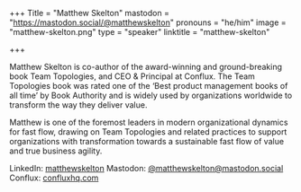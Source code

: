+++
Title = "Matthew Skelton"
mastodon = "https://mastodon.social/@matthewskelton"
pronouns = "he/him"
image = "matthew-skelton.png"
type = "speaker"
linktitle = "matthew-skelton"

+++

Matthew Skelton is co-author of the award-winning and ground-breaking book Team Topologies, and CEO & Principal at Conflux.
The Team Topologies book was rated one of the ‘Best product management books of all time’ by Book Authority and is widely used by organizations worldwide to transform the way they deliver value.

Matthew is one of the foremost leaders in modern organizational dynamics for fast flow, drawing on Team Topologies and related practices to support organizations with transformation towards a sustainable fast flow of value and true business agility.

LinkedIn: [matthewskelton](https://be.linkedin.com/in/matthewskelton)
Mastodon: [@matthewskelton@mastodon.social](https://mastodon.social/@matthewskelton)
Conflux: [confluxhq.com](confluxhq.com)
